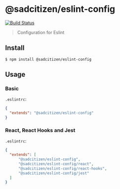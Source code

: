 # @sadcitizen/eslint-config

[![Build Status](https://travis-ci.org/sadcitizen/eslint-config.svg?branch=master)](https://travis-ci.org/sadcitizen/eslint-config)

> Configuration for Eslint

## Install

```
$ npm install @sadcitizen/eslint-config
```

## Usage

### Basic

`.eslintrc`:

```json
{
  "extends": "@sadcitizen/eslint-config"
}
```

### React, React Hooks and Jest

`.eslintrc`:

```json
{
  "extends": [
      "@sadcitizen/eslint-config",
      "@sadcitizen/eslint-config/react",
      "@sadcitizen/eslint-config/react-hooks",
      "@sadcitizen/eslint-config/jest"
  ]
}
```
